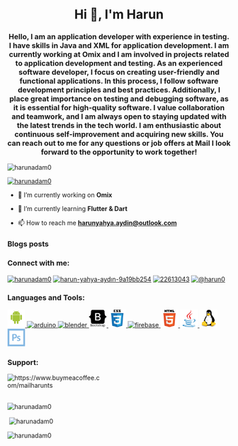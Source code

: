 <h1 align="center">Hi 👋, I'm Harun</h1>
<h3 align="center">Hello, I am an application developer with experience in testing. I have skills in Java and XML for application development. I am currently working at Omix and I am involved in projects related to application development and testing. As an experienced software developer, I focus on creating user-friendly and functional applications. In this process, I follow software development principles and best practices. Additionally, I place great importance on testing and debugging software, as it is essential for high-quality software. I value collaboration and teamwork, and I am always open to staying updated with the latest trends in the tech world. I am enthusiastic about continuous self-improvement and acquiring new skills. You can reach out to me for any questions or job offers at Mail I look forward to the opportunity to work together!</h3>

<p align="left"> <img src="https://komarev.com/ghpvc/?username=harunadam0&label=Profile%20views&color=0e75b6&style=flat" alt="harunadam0" /> </p>

<p align="left"> <a href="https://github.com/ryo-ma/github-profile-trophy"><img src="https://github-profile-trophy.vercel.app/?username=harunadam0" alt="harunadam0" /></a> </p>

- 🔭 I’m currently working on **Omix**

- 🌱 I’m currently learning **Flutter & Dart**

- 📫 How to reach me **harunyahya.aydin@outlook.com**

### Blogs posts
<!-- BLOG-POST-LIST:START -->
<!-- BLOG-POST-LIST:END -->

<h3 align="left">Connect with me:</h3>
<p align="left">
<a href="https://dev.to/harunadam0" target="blank"><img align="center" src="https://raw.githubusercontent.com/rahuldkjain/github-profile-readme-generator/master/src/images/icons/Social/devto.svg" alt="harunadam0" height="30" width="40" /></a>
<a href="https://linkedin.com/in/harun-yahya-aydın-9a19bb254" target="blank"><img align="center" src="https://raw.githubusercontent.com/rahuldkjain/github-profile-readme-generator/master/src/images/icons/Social/linked-in-alt.svg" alt="harun-yahya-aydın-9a19bb254" height="30" width="40" /></a>
<a href="https://stackoverflow.com/users/22613043" target="blank"><img align="center" src="https://raw.githubusercontent.com/rahuldkjain/github-profile-readme-generator/master/src/images/icons/Social/stack-overflow.svg" alt="22613043" height="30" width="40" /></a>
<a href="https://medium.com/@harun0" target="blank"><img align="center" src="https://raw.githubusercontent.com/rahuldkjain/github-profile-readme-generator/master/src/images/icons/Social/medium.svg" alt="@harun0" height="30" width="40" /></a>
</p>

<h3 align="left">Languages and Tools:</h3>
<p align="left"> <a href="https://developer.android.com" target="_blank" rel="noreferrer"> <img src="https://raw.githubusercontent.com/devicons/devicon/master/icons/android/android-original-wordmark.svg" alt="android" width="40" height="40"/> </a> <a href="https://www.arduino.cc/" target="_blank" rel="noreferrer"> <img src="https://cdn.worldvectorlogo.com/logos/arduino-1.svg" alt="arduino" width="40" height="40"/> </a> <a href="https://www.blender.org/" target="_blank" rel="noreferrer"> <img src="https://download.blender.org/branding/community/blender_community_badge_white.svg" alt="blender" width="40" height="40"/> </a> <a href="https://getbootstrap.com" target="_blank" rel="noreferrer"> <img src="https://raw.githubusercontent.com/devicons/devicon/master/icons/bootstrap/bootstrap-plain-wordmark.svg" alt="bootstrap" width="40" height="40"/> </a> <a href="https://www.w3schools.com/css/" target="_blank" rel="noreferrer"> <img src="https://raw.githubusercontent.com/devicons/devicon/master/icons/css3/css3-original-wordmark.svg" alt="css3" width="40" height="40"/> </a> <a href="https://firebase.google.com/" target="_blank" rel="noreferrer"> <img src="https://www.vectorlogo.zone/logos/firebase/firebase-icon.svg" alt="firebase" width="40" height="40"/> </a> <a href="https://www.w3.org/html/" target="_blank" rel="noreferrer"> <img src="https://raw.githubusercontent.com/devicons/devicon/master/icons/html5/html5-original-wordmark.svg" alt="html5" width="40" height="40"/> </a> <a href="https://www.java.com" target="_blank" rel="noreferrer"> <img src="https://raw.githubusercontent.com/devicons/devicon/master/icons/java/java-original.svg" alt="java" width="40" height="40"/> </a> <a href="https://www.linux.org/" target="_blank" rel="noreferrer"> <img src="https://raw.githubusercontent.com/devicons/devicon/master/icons/linux/linux-original.svg" alt="linux" width="40" height="40"/> </a> <a href="https://www.photoshop.com/en" target="_blank" rel="noreferrer"> <img src="https://raw.githubusercontent.com/devicons/devicon/master/icons/photoshop/photoshop-line.svg" alt="photoshop" width="40" height="40"/> </a> </p>

<h3 align="left">Support:</h3>
<p><a href="https://www.buymeacoffee.com/mailharunts"> <img align="left" src="https://cdn.buymeacoffee.com/buttons/v2/default-yellow.png" height="50" width="210" alt="https://www.buymeacoffee.com/mailharunts" /></a></p><br><br>
<br>
<p><img align="left" src="https://github-readme-stats.vercel.app/api/top-langs?username=harunadam0&show_icons=true&locale=en&layout=compact" alt="harunadam0" /></p>
<br>
<p>&nbsp;<img align="center" src="https://github-readme-stats.vercel.app/api?username=harunadam0&show_icons=true&locale=en" alt="harunadam0" /></p>

<p><img align="center" src="https://github-readme-streak-stats.herokuapp.com/?user=harunadam0&" alt="harunadam0" /></p>
